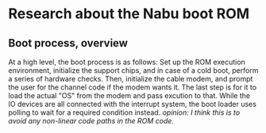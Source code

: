 # Research about the Nabu boot ROM

## Boot process, overview

At a high level, the boot process is as follows: Set up the ROM execution environment, 
initialize the support chips, and in case of a cold boot, perform a series of hardware
checks. Then, initialize the cable modem, and prompt the user for the channel code 
if the modem wants it. The last step is for it to load the actual "OS" from the 
modem and pass excution to that. While the IO devices are all connected with the 
interrupt system, the boot loader uses polling to wait for a required condition 
instead. *opinion: I think this is to avoid any non-linear code paths in the ROM code.*

